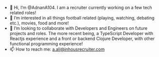 - 👋 Hi, I’m @AdnanA104. I am a recruiter currently working on a few tech related roles!
- 👀 I’m interested in all things football related (playing, watching, debating etc.), movies, food and more!
- 💞️ I’m looking to collaborate with Developers and Engineers on future projects and roles. The more recent being, a TypeScript Developer with Reactjs experience and a front or backend Clojure Developer, with other functional programming experience!
- 📫 How to reach me: a.ali@inhousrecruiter.com

<!---
AdnanA104/AdnanA104 is a ✨ special ✨ repository because its `README.md` (this file) appears on your GitHub profile.
You can click the Preview link to take a look at your changes.
--->
